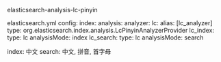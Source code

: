 elasticsearch-analysis-lc-pinyin

elasticsearch.yml config:
index:
  analysis:
    analyzer:
      lc:
         alias: [lc_analyzer]
         type: org.elasticsearch.index.analysis.LcPinyinAnalyzerProvider
      lc_index:
         type: lc
         analysisMode: index
      lc_search:
         type: lc
         analysisMode: search


index: 中文
search: 中文, 拼音, 首字母